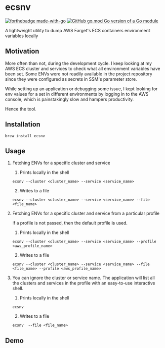 # ecsnv

[![forthebadge made-with-go](http://ForTheBadge.com/images/badges/made-with-go.svg)](https://go.dev/)
[![GitHub go.mod Go version of a Go module](https://img.shields.io/github/go-mod/go-version/gomods/athens.svg)](https://github.com/gomods/athens)

A lightweight utility to dump AWS Farget's ECS containers environment variables locally

## Motivation

More often than not, during the development cycle. I keep looking at my AWS ECS cluster and services to check what all environment
variables have been set. Some ENVs were not readily available in the project repository since they were configured as secrets in SSM's parameter store.

While setting up an application or debugging some issue, I kept looking for env values for a set in different environments by logging in to the AWS console, which is painstakingly slow and hampers productivity.

Hence the tool.

## Installation

```shell
brew install ecsnv
```

## Usage

1. Fetching ENVs for a specific cluster and service

    1. Prints locally in the shell

    ```shell
    ecsnv --cluster <cluster_name> --service <service_name>
    ```

    2. Writes to a file

    ```shell
    ecsnv --cluster <cluster_name> --service <service_name> --file <file_name>
    ```

2. Fetching ENVs for a specific cluster and service from a particular profile

    If a profile is not passed, then the default profile is used.

     1. Prints locally in the shell

    ```shell
    ecsnv --cluster <cluster_name> --service <service_name> --profile <aws_profile_name>
    ```

    2. Writes to a file

    ```shell
    ecsnv --cluster <cluster_name> --service <service_name> --file <file_name> --profile <aws_profile_name>
    ```

3. You can ignore the cluster or service name. The application will list all the clusters and services in the profile with an easy-to-use interactive shell.

    1. Prints locally in the shell

    ```shell
    ecsnv
    ```

    2. Writes to a file

    ```shell
    ecsnv  --file <file_name>
    ```

## Demo

